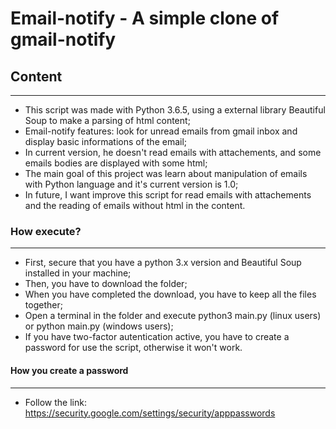# Email-notify - A simple clone of gmail-notify

## Content

--------------------------------------------------------------------------------------------------------------------------------

- This script was made with Python 3.6.5, using a external library Beautiful Soup to make a parsing of html content;
- Email-notify features: look for unread emails from gmail inbox and display  basic informations of the email;
- In current version, he doesn't read emails with attachements, and some emails bodies are displayed with some html;
- The main goal of this project was learn about manipulation of emails with Python language and it's current version is 1.0;
- In future,  I want improve this script for read emails with attachements and the reading of emails without html in the content.

### How execute?

---------------------------------------------------------------------------------------------------------------------------------

- First, secure that you have a python 3.x version and Beautiful Soup installed in your machine;
- Then, you have to download the folder;
- When you have completed the download, you have to keep all the files together;
- Open a terminal in the folder and execute python3 main.py (linux users) or python main.py (windows users);
- If you have two-factor autentication active, you have to create a password for use the script, otherwise it won't work.

#### How you create a password

----------------------------------------------------------------------------------------------------------------------------------

- Follow the link: https://security.google.com/settings/security/apppasswords

